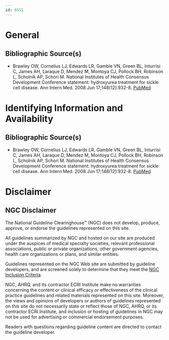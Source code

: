 ```yaml
---
id: 6551
---
```


# General

## Bibliographic Source(s)

- Brawley OW, Cornelius LJ, Edwards LR, Gamble VN, Green BL, Inturrisi C, James AH, Laraque D, Mendez M, Montoya CJ, Pollock BH, Robinson L, Scholnik AP, Schori M. National Institutes of Health Consensus Development Conference statement: hydroxyurea treatment for sickle cell disease. Ann Intern Med. 2008 Jun 17;148(12):932-8. [ PubMed ](http://www.ncbi.nlm.nih.gov/entrez/query.fcgi?cmd=Retrieve&db=pubmed&dopt=Abstract&list_uids=18458271)

# Identifying Information and Availability

## Bibliographic Source(s)

- Brawley OW, Cornelius LJ, Edwards LR, Gamble VN, Green BL, Inturrisi C, James AH, Laraque D, Mendez M, Montoya CJ, Pollock BH, Robinson L, Scholnik AP, Schori M. National Institutes of Health Consensus Development Conference statement: hydroxyurea treatment for sickle cell disease. Ann Intern Med. 2008 Jun 17;148(12):932-8. [ PubMed ](http://www.ncbi.nlm.nih.gov/entrez/query.fcgi?cmd=Retrieve&db=pubmed&dopt=Abstract&list_uids=18458271)

# Disclaimer

## NGC Disclaimer

The National Guideline Clearinghouse™ (NGC) does not develop, produce, approve, or endorse the guidelines represented on this site.

All guidelines summarized by NGC and hosted on our site are produced under the auspices of medical specialty societies, relevant professional associations, public or private organizations, other government agencies, health care organizations or plans, and similar entities.

Guidelines represented on the NGC Web site are submitted by guideline developers, and are screened solely to determine that they meet the [NGC Inclusion Criteria](/help-and-about/summaries/inclusion-criteria).

NGC, AHRQ, and its contractor ECRI Institute make no warranties concerning the content or clinical efficacy or effectiveness of the clinical practice guidelines and related materials represented on this site. Moreover, the views and opinions of developers or authors of guidelines represented on this site do not necessarily state or reflect those of NGC, AHRQ, or its contractor ECRI Institute, and inclusion or hosting of guidelines in NGC may not be used for advertising or commercial endorsement purposes.

Readers with questions regarding guideline content are directed to contact the guideline developer.

